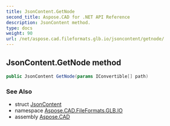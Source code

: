 ```yaml
---
title: JsonContent.GetNode
second_title: Aspose.CAD for .NET API Reference
description: JsonContent method. 
type: docs
weight: 90
url: /net/aspose.cad.fileformats.glb.io/jsoncontent/getnode/
---
```

## JsonContent.GetNode method

```csharp
public JsonContent GetNode(params IConvertible[] path)
```

### See Also

* struct [JsonContent](../)
* namespace [Aspose.CAD.FileFormats.GLB.IO](../../jsoncontent/)
* assembly [Aspose.CAD](../../../)


